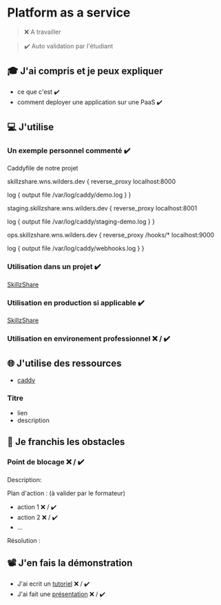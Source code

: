 # Platform as a service

> ❌ A travailler

> ✔️ Auto validation par l'étudiant

## 🎓 J'ai compris et je peux expliquer

- ce que c'est ✔️
- comment deployer une application sur une PaaS ✔️

## 💻 J'utilise

### Un exemple personnel commenté ✔️

Caddyfile de notre projet

skillzshare.wns.wilders.dev {
   reverse_proxy localhost:8000

   log {
     output file /var/log/caddy/demo.log
   }
}


staging.skillzshare.wns.wilders.dev {
   reverse_proxy localhost:8001

   log {
     output file /var/log/caddy/staging-demo.log
   }
}


ops.skillzshare.wns.wilders.dev {
   reverse_proxy /hooks/* localhost:9000

   log {
     output file /var/log/caddy/webhooks.log
   }
}


### Utilisation dans un projet ✔️

[SkillzShare](https://github.com/WildCodeSchool/2020-11-wns-remote2-groupe5-projet)


### Utilisation en production si applicable ✔️

[SkillzShare](https://skillzshare.wns.wilders.dev/)

### Utilisation en environement professionnel ❌ / ✔️


## 🌐 J'utilise des ressources

- [caddy](https://caddyserver.com/v2)
### Titre

- lien
- description

## 🚧 Je franchis les obstacles

### Point de blocage ❌ / ✔️

Description:

Plan d'action : (à valider par le formateur)

- action 1 ❌ / ✔️
- action 2 ❌ / ✔️
- ...

Résolution :

## 📽️ J'en fais la démonstration

- J'ai ecrit un [tutoriel](...) ❌ / ✔️
- J'ai fait une [présentation](...) ❌ / ✔️
